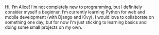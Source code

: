 Hi, I’m Alice!
I'm not completely new to programming, but I definitely consider myself a beginner.
I’m currently learning Python for web and mobile development (with Django and Kivy). 
I would love to collaborate on something one day, but for now I'm just sticking to learning basics and doing some small projects on my own.

<!---
ItsAldris/ItsAldris is a ✨ special ✨ repository because its `README.md` (this file) appears on your GitHub profile.
You can click the Preview link to take a look at your changes.
--->
